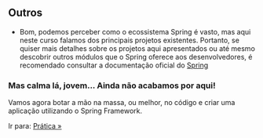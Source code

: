 ## Outros

- Bom, podemos perceber como o ecossistema Spring é vasto, mas aqui neste curso falamos dos principais projetos existentes. Portanto, se quiser mais detalhes sobre os projetos aqui apresentados ou até mesmo descobrir outros módulos que o Spring oferece aos desenvolvedores, é recomendado consultar a documentação oficial do [Spring](https://spring.io/projects/spring-framework)

### Mas calma lá, jovem... Ainda não acabamos por aqui!

Vamos agora botar a mão na massa, ou melhor, no código e criar uma aplicação utilizando o Spring Framework.

Ir para: [Prática »]()